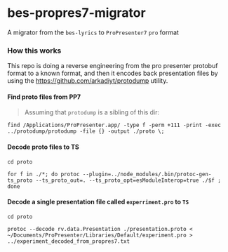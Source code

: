 # bes-propres7-migrator

A migrator from the `bes-lyrics` to `ProPresenter7` `pro` format

### How this works

This repo is doing a reverse engineering from the pro presenter protobuf format to a known format, and then it encodes
back presentation files by using the https://github.com/arkadiyt/protodump utility.

#### Find proto files from PP7

> Assuming that `protodump` is a sibling of this dir:

```unix
find /Applications/ProPresenter.app/ -type f -perm +111 -print -exec ../protodump/protodump -file {} -output ./proto \;
```

#### Decode proto files to TS

```unix
cd proto

for f in ./*; do protoc --plugin=../node_modules/.bin/protoc-gen-ts_proto --ts_proto_out=. --ts_proto_opt=esModuleInterop=true ./$f ; done
```

#### Decode a single presentation file called `experriment.pro` to `TS`

```unix
cd proto

protoc --decode rv.data.Presentation ./presentation.proto < ~/Documents/ProPresenter/Libraries/Default/experiment.pro > ../experiment_decoded_from_propres7.txt
```
